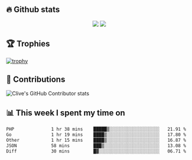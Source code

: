 ## &#128293; Github stats

<!-- GitHub Readme Streak Stats - https://github.com/DenverCoder1/github-readme-streak-stats -->
<p align="center">

<picture>
  <source 
    srcset="https://github-readme-stats.vercel.app/api?username=clivewalkden&count_private=true&show_icons=true&theme=darcula"
    media="(prefers-color-scheme: dark)"
  />
  <source
    srcset="https://github-readme-stats.vercel.app/api?username=clivewalkden&count_private=true&show_icons=true&theme=calm"
    media="(prefers-color-scheme: light), (prefers-color-scheme: no-preference)"
  />
  <img src="https://github-readme-stats.vercel.app/api?username=clivewalkden&count_private=true&show_icons=true&theme=darcula" />
</picture>

<a href="https://git.io/streak-stats" target="_blank">
  <img src="http://github-readme-streak-stats.herokuapp.com?user=clivewalkden&theme=darcula&date_format=j%20M%5B%20Y%5D" />
</a>

</p>

## &#127942; Trophies
[![trophy](https://github-profile-trophy.vercel.app/?username=clivewalkden&theme=onedark)](https://github.com/clivewalkden/github-profile-trophy)

## &#129309; Contributions
![Clive's GitHub Contributor stats](https://github-contributor-stats.vercel.app/api?username=clivewalkden)

## &#128202; This week I spent my time on
<!--START_SECTION:waka-->

```txt
PHP              1 hr 38 mins    █████▒░░░░░░░░░░░░░░░░░░░   21.91 %
Go               1 hr 19 mins    ████▒░░░░░░░░░░░░░░░░░░░░   17.80 %
Other            1 hr 15 mins    ████▒░░░░░░░░░░░░░░░░░░░░   16.87 %
JSON             58 mins         ███▒░░░░░░░░░░░░░░░░░░░░░   13.08 %
Diff             30 mins         █▓░░░░░░░░░░░░░░░░░░░░░░░   06.71 %
```

<!--END_SECTION:waka-->
